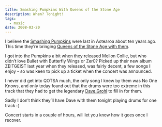 ```yaml
---
title: Smashing Pumpkins With Queens of the Stone Age
description: When? Tonight!
tags:
  - music
date: 2008-03-20
---
```


I believe the [Smashing Pumpkins](http://web.archive.org/web/20080413075801/http://www.smashingpumpkins.com/) were last in Aotearoa about ten years ago. This time they’re bringing [Queens of the Stone Age with them](http://web.archive.org/web/20080413075801/http://www.qotsa.com/).

I got into the Pumpkins a bit when they released Mellon Collie, but who didn’t love Bullet with Butterfly Wings or Zer0? Picked up their new album ZEITGEIST last year when they released, was fairly decent, a few songs I enjoy - so was keen to pick up a ticket when the concert was announced.

I never did get into QOTSA much, the only song I knew by them was No One Knows, and only today found out that the drums were too extreme in this track that they had to get the legendary [Dave Grohl](http://web.archive.org/web/20080413075801/http://en.wikipedia.org/wiki/Dave_Grohl) to fill in for them.

Sadly I don’t think they’ll have Dave with them tonight playing drums for one track :(

Concert starts in a couple of hours, will let you know how it goes once I recover.

